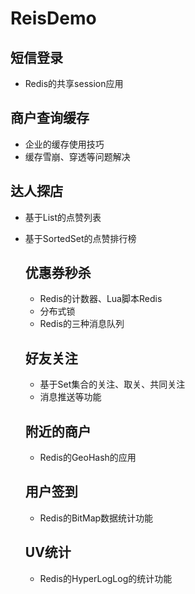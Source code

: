 # ReisDemo

## 短信登录
+ Redis的共享session应用

## 商户查询缓存
+ 企业的缓存使用技巧
+ 缓存雪崩、穿透等问题解决

## 达人探店
+ 基于List的点赞列表
+ 基于SortedSet的点赞排行榜

  ## 优惠券秒杀
  + Redis的计数器、Lua脚本Redis
  + 分布式锁
  + Redis的三种消息队列
 
  ## 好友关注
  + 基于Set集合的关注、取关、共同关注
  + 消息推送等功能
 
  ## 附近的商户
  + Redis的GeoHash的应用
 
  ## 用户签到
  + Redis的BitMap数据统计功能
 
  ## UV统计
  + Redis的HyperLogLog的统计功能
